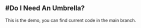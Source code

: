 #Do I Need An Umbrella?
----------------------------
This is the demo, you can find current code in the main branch.